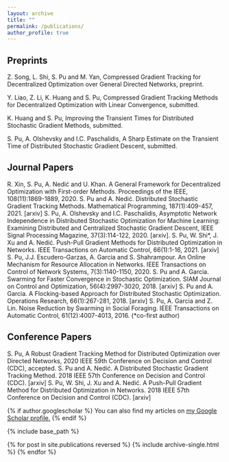 ```yaml
---
layout: archive
title: ""
permalink: /publications/
author_profile: true
---
```


Preprints
-----
Z. Song, L. Shi, S. Pu and M. Yan, Compressed Gradient Tracking for Decentralized Optimization over General Directed Networks, preprint.

Y. Liao, Z. Li, K. Huang and S. Pu, Compressed Gradient Tracking Methods for Decentralized Optimization with Linear Convergence, submitted.

K. Huang and S. Pu, Improving the Transient Times for Distributed Stochastic Gradient Methods, submitted.

S. Pu, A. Olshevsky and I.C. Paschalidis, A Sharp Estimate on the Transient Time of Distributed Stochastic Gradient Descent,  submitted.

Journal Papers
-----
R. Xin, S. Pu, A. Nedić and U. Khan. A General Framework for Decentralized Optimization with First-order Methods. Proceedings of the IEEE, 108(11):1869-1889, 2020.
S. Pu and A. Nedić. Distributed Stochastic Gradient Tracking Methods. Mathematical Programming, 187(1):409-457, 2021. [arxiv]
S. Pu, A. Olshevsky and I.C. Paschalidis, Asymptotic Network Independence in Distributed Stochastic Optimization for Machine Learning: Examining Distributed and Centralized Stochastic Gradient Descent, IEEE Signal Processing Magazine, 37(3):114-122, 2020. [arxiv].
S. Pu, W. Shi*, J. Xu and A. Nedić. Push-Pull Gradient Methods for Distributed Optimization in Networks. IEEE Transactions on Automatic Control, 66(1):1-16, 2021. [arxiv]
S. Pu, J.J. Escudero-Garzas, A. Garcia and S. Shahrampour. An Online Mechanism for Resource Allocation in Networks. IEEE Transactions on Control of Network Systems, 7(3):1140-1150, 2020.
S. Pu and A. Garcia. Swarming for Faster Convergence in Stochastic Optimization. SIAM Journal on Control and Optimization, 56(4):2997-3020, 2018. [arxiv]
S. Pu and A. Garcia. A Flocking-based Approach for Distributed Stochastic Optimization. Operations Research, 66(1):267-281, 2018. [arxiv]
S. Pu, A. Garcia and Z. Lin. Noise Reduction by Swarming in Social Foraging. IEEE Transactions on Automatic Control, 61(12):4007-4013, 2016.
(*co-first author)

Conference Papers
-----
S. Pu, A Robust Gradient Tracking Method for Distributed Optimization over Directed Networks,  2020 IEEE 59th Conference on Decision and Control (CDC), accepted.
S. Pu and A. Nedić. A Distributed Stochastic Gradient Tracking Method. 2018 IEEE 57th Conference on Decision and Control (CDC). [arxiv]
S. Pu, W. Shi, J. Xu and A. Nedić. A Push-Pull Gradient Method for Distributed Optimization in Networks. 2018 IEEE 57th Conference on Decision and Control (CDC). [arxiv]

{% if author.googlescholar %}
  You can also find my articles on <u><a href="{{author.googlescholar}}">my Google Scholar profile</a>.</u>
{% endif %}

{% include base_path %}

{% for post in site.publications reversed %}
  {% include archive-single.html %}
{% endfor %}
